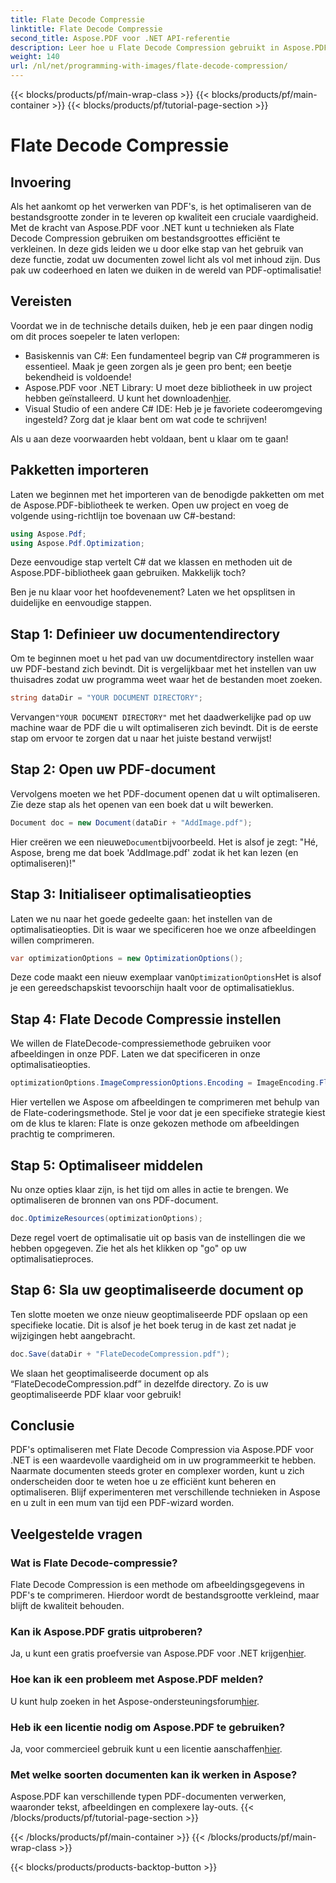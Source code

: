 ```yaml
---
title: Flate Decode Compressie
linktitle: Flate Decode Compressie
second_title: Aspose.PDF voor .NET API-referentie
description: Leer hoe u Flate Decode Compression gebruikt in Aspose.PDF voor .NET. Optimaliseer de PDF-bestandsgrootte efficiënt met deze stapsgewijze handleiding.
weight: 140
url: /nl/net/programming-with-images/flate-decode-compression/
---
```


{{< blocks/products/pf/main-wrap-class >}}
{{< blocks/products/pf/main-container >}}
{{< blocks/products/pf/tutorial-page-section >}}

# Flate Decode Compressie

## Invoering

Als het aankomt op het verwerken van PDF's, is het optimaliseren van de bestandsgrootte zonder in te leveren op kwaliteit een cruciale vaardigheid. Met de kracht van Aspose.PDF voor .NET kunt u technieken als Flate Decode Compression gebruiken om bestandsgroottes efficiënt te verkleinen. In deze gids leiden we u door elke stap van het gebruik van deze functie, zodat uw documenten zowel licht als vol met inhoud zijn. Dus pak uw codeerhoed en laten we duiken in de wereld van PDF-optimalisatie!

## Vereisten

Voordat we in de technische details duiken, heb je een paar dingen nodig om dit proces soepeler te laten verlopen:

- Basiskennis van C#: Een fundamenteel begrip van C# programmeren is essentieel. Maak je geen zorgen als je geen pro bent; een beetje bekendheid is voldoende!
-  Aspose.PDF voor .NET Library: U moet deze bibliotheek in uw project hebben geïnstalleerd. U kunt het downloaden[hier](https://releases.aspose.com/pdf/net/).
- Visual Studio of een andere C# IDE: Heb je je favoriete codeeromgeving ingesteld? Zorg dat je klaar bent om wat code te schrijven!

Als u aan deze voorwaarden hebt voldaan, bent u klaar om te gaan!

## Pakketten importeren

Laten we beginnen met het importeren van de benodigde pakketten om met de Aspose.PDF-bibliotheek te werken. Open uw project en voeg de volgende using-richtlijn toe bovenaan uw C#-bestand:

```csharp
using Aspose.Pdf;
using Aspose.Pdf.Optimization;
```

Deze eenvoudige stap vertelt C# dat we klassen en methoden uit de Aspose.PDF-bibliotheek gaan gebruiken. Makkelijk toch?

Ben je nu klaar voor het hoofdevenement? Laten we het opsplitsen in duidelijke en eenvoudige stappen.

## Stap 1: Definieer uw documentendirectory

Om te beginnen moet u het pad van uw documentdirectory instellen waar uw PDF-bestand zich bevindt. Dit is vergelijkbaar met het instellen van uw thuisadres zodat uw programma weet waar het de bestanden moet zoeken.

```csharp
string dataDir = "YOUR DOCUMENT DIRECTORY";
```
 Vervangen`"YOUR DOCUMENT DIRECTORY"` met het daadwerkelijke pad op uw machine waar de PDF die u wilt optimaliseren zich bevindt. Dit is de eerste stap om ervoor te zorgen dat u naar het juiste bestand verwijst!

## Stap 2: Open uw PDF-document

Vervolgens moeten we het PDF-document openen dat u wilt optimaliseren. Zie deze stap als het openen van een boek dat u wilt bewerken.

```csharp
Document doc = new Document(dataDir + "AddImage.pdf");
```
 Hier creëren we een nieuwe`Document`bijvoorbeeld. Het is alsof je zegt: "Hé, Aspose, breng me dat boek 'AddImage.pdf' zodat ik het kan lezen (en optimaliseren)!"

## Stap 3: Initialiseer optimalisatieopties

Laten we nu naar het goede gedeelte gaan: het instellen van de optimalisatieopties. Dit is waar we specificeren hoe we onze afbeeldingen willen comprimeren.

```csharp
var optimizationOptions = new OptimizationOptions();
```
 Deze code maakt een nieuw exemplaar van`OptimizationOptions`Het is alsof je een gereedschapskist tevoorschijn haalt voor de optimalisatieklus.

## Stap 4: Flate Decode Compressie instellen

We willen de FlateDecode-compressiemethode gebruiken voor afbeeldingen in onze PDF. Laten we dat specificeren in onze optimalisatieopties.

```csharp
optimizationOptions.ImageCompressionOptions.Encoding = ImageEncoding.Flate;
```
Hier vertellen we Aspose om afbeeldingen te comprimeren met behulp van de Flate-coderingsmethode. Stel je voor dat je een specifieke strategie kiest om de klus te klaren: Flate is onze gekozen methode om afbeeldingen prachtig te comprimeren.

## Stap 5: Optimaliseer middelen

Nu onze opties klaar zijn, is het tijd om alles in actie te brengen. We optimaliseren de bronnen van ons PDF-document.

```csharp
doc.OptimizeResources(optimizationOptions);
```
Deze regel voert de optimalisatie uit op basis van de instellingen die we hebben opgegeven. Zie het als het klikken op "go" op uw optimalisatieproces.

## Stap 6: Sla uw geoptimaliseerde document op

Ten slotte moeten we onze nieuw geoptimaliseerde PDF opslaan op een specifieke locatie. Dit is alsof je het boek terug in de kast zet nadat je wijzigingen hebt aangebracht.

```csharp
doc.Save(dataDir + "FlateDecodeCompression.pdf");
```
We slaan het geoptimaliseerde document op als “FlateDecodeCompression.pdf” in dezelfde directory. Zo is uw geoptimaliseerde PDF klaar voor gebruik!

## Conclusie

PDF's optimaliseren met Flate Decode Compression via Aspose.PDF voor .NET is een waardevolle vaardigheid om in uw programmeerkit te hebben. Naarmate documenten steeds groter en complexer worden, kunt u zich onderscheiden door te weten hoe u ze efficiënt kunt beheren en optimaliseren. Blijf experimenteren met verschillende technieken in Aspose en u zult in een mum van tijd een PDF-wizard worden.

## Veelgestelde vragen

### Wat is Flate Decode-compressie?  
Flate Decode Compression is een methode om afbeeldingsgegevens in PDF's te comprimeren. Hierdoor wordt de bestandsgrootte verkleind, maar blijft de kwaliteit behouden.

### Kan ik Aspose.PDF gratis uitproberen?  
Ja, u kunt een gratis proefversie van Aspose.PDF voor .NET krijgen[hier](https://releases.aspose.com/).

### Hoe kan ik een probleem met Aspose.PDF melden?  
 U kunt hulp zoeken in het Aspose-ondersteuningsforum[hier](https://forum.aspose.com/c/pdf/10).

### Heb ik een licentie nodig om Aspose.PDF te gebruiken?  
 Ja, voor commercieel gebruik kunt u een licentie aanschaffen[hier](https://purchase.aspose.com/buy).

### Met welke soorten documenten kan ik werken in Aspose?  
Aspose.PDF kan verschillende typen PDF-documenten verwerken, waaronder tekst, afbeeldingen en complexere lay-outs.
{{< /blocks/products/pf/tutorial-page-section >}}

{{< /blocks/products/pf/main-container >}}
{{< /blocks/products/pf/main-wrap-class >}}

{{< blocks/products/products-backtop-button >}}
